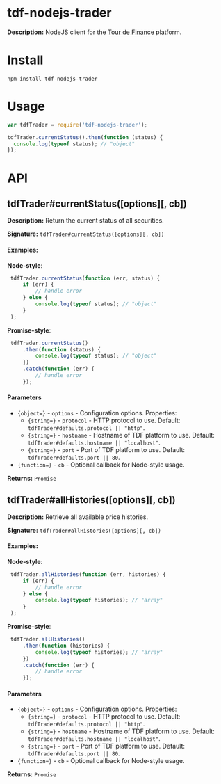 tdf-nodejs-trader
=================

__Description:__ NodeJS client for the [Tour de Finance](https://github.com/byuidealabs/tdf) platform.

# Install
`npm install tdf-nodejs-trader`

# Usage
```js
var tdfTrader = require('tdf-nodejs-trader');

tdfTrader.currentStatus().then(function (status) {
  console.log(typeof status); // "object"
});
```

# API

## tdfTrader#currentStatus([options][, cb])

__Description:__ Return the current status of all securities.

__Signature:__ `tdfTrader#currentStatus([options][, cb])`

#### Examples:

__Node-style__:
```js
 tdfTrader.currentStatus(function (err, status) {
     if (err) {
         // handle error
     } else {
         console.log(typeof status); // "object"
     }
 );
```

__Promise-style__:
```js
 tdfTrader.currentStatus()
     .then(function (status) {
         console.log(typeof status); // "object"
     })
     .catch(function (err) {
         // handle error
     });
```

#### Parameters
- `{object=}` - `options` - Configuration options. Properties:
  - `{string=}` - `protocol` - HTTP protocol to use. Default: `tdfTrader#defaults.protocol || "http"`.
  - `{string=}` - `hostname` - Hostname of TDF platform to use. Default: `tdfTrader#defaults.hostname || "localhost"`.
  - `{string=}` - `port` - Port of TDF platform to use. Default: `tdfTrader#defaults.port || 80`.
- `{function=}` - `cb` - Optional callback for Node-style usage.

__Returns:__ `Promise`

## tdfTrader#allHistories([options][, cb])

__Description:__ Retrieve all available price histories.

__Signature:__ `tdfTrader#allHistories([options][, cb])`

#### Examples:

__Node-style__:
```js
 tdfTrader.allHistories(function (err, histories) {
     if (err) {
         // handle error
     } else {
         console.log(typeof histories); // "array"
     }
 );
```

__Promise-style__:
```js
 tdfTrader.allHistories()
     .then(function (histories) {
         console.log(typeof histories); // "array"
     })
     .catch(function (err) {
         // handle error
     });
```

#### Parameters
- `{object=}` - `options` - Configuration options. Properties:
  - `{string=}` - `protocol` - HTTP protocol to use. Default: `tdfTrader#defaults.protocol || "http"`.
  - `{string=}` - `hostname` - Hostname of TDF platform to use. Default: `tdfTrader#defaults.hostname || "localhost"`.
  - `{string=}` - `port` - Port of TDF platform to use. Default: `tdfTrader#defaults.port || 80`.
- `{function=}` - `cb` - Optional callback for Node-style usage.

__Returns:__ `Promise`
